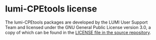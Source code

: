 # lumi-CPEtools license

The lumi-CPEtools packages are developed by the LUMI User Support Team
and licensed under the GNU General Public License version 3.0, a copy of
which can be found in the
[LICENSE file in the source repository](https://github.com/Lumi-supercomputer/lumi-CPEtools/blob/main/LICENSE).

